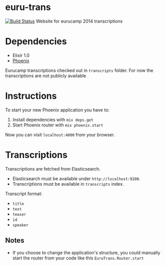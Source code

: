 # euru-trans
[![Build
Status](https://travis-ci.org/schultyy/euru-trans.svg?branch=master)](https://travis-ci.org/schultyy/euru-trans)
Website for eurucamp 2014 transcriptions

# Dependencies

- Elixir 1.0
- [Phoenix](https://github.com/phoenixframework/phoenix)

Eurucamp transcriptions checked out in `transcripts` folder. For now the
transcriptions are not publicly available

# Instructions
To start your new Phoenix application you have to:

1. Install dependencies with `mix deps.get`
2. Start Phoenix router with `mix phoenix.start`

Now you can visit `localhost:4000` from your browser.

# Transcriptions

Transcriptions are fetched from Elasticsearch.
- Elasticsearch must be available under `http://localhost:9200`.
- Transcriptions must be available in `transcripts` index.

Transcript format:
- `title`
- `text`
- `teaser`
- `id`
- `speaker`

## Notes

* If you choose to change the application's structure, you could manually start the router from your code like this `EuruTrans.Router.start`

